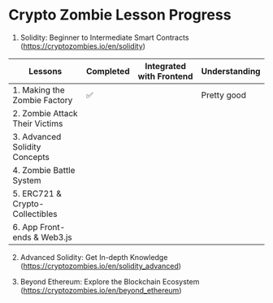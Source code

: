 # Crypto Zombie Lesson Progress

1. Solidity: Beginner to Intermediate Smart Contracts (https://cryptozombies.io/en/solidity)

| Lessons                         | Completed | Integrated with Frontend | Understanding |
| ------------------------------- | --------- | ------------------------ | ------------- |
| 1. Making the Zombie Factory    | ✅        |                          | Pretty good   |
| 2. Zombie Attack Their Victims  |           |                          |               |
| 3. Advanced Solidity Concepts   |           |                          |               |
| 4. Zombie Battle System         |           |                          |               |
| 5. ERC721 & Crypto-Collectibles |           |                          |               |
| 6. App Front-ends & Web3.js     |           |                          |               |

2. Advanced Solidity: Get In-depth Knowledge (https://cryptozombies.io/en/solidity_advanced)

3. Beyond Ethereum: Explore the Blockchain Ecosystem (https://cryptozombies.io/en/beyond_ethereum)
